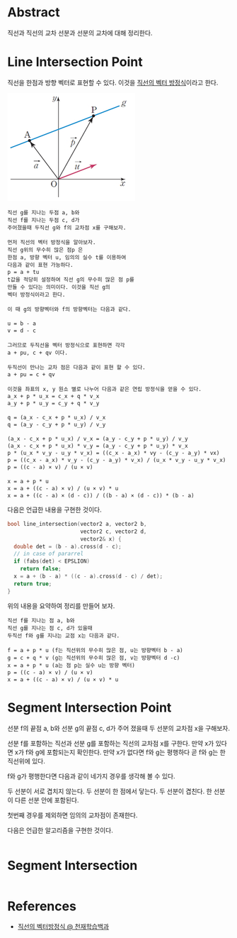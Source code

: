 # Abstract

직선과 직선의 교차 선분과 선분의 교차에 대해 정리한다.

# Line Intersection Point

직선을 한점과 방향 벡터로 표현할 수 있다. 이것을 [직선의 벡터
방정식](http://koc.chunjae.co.kr/Dic/dicDetail.do?idx=22585)이라고
한다.

![](../_img/line_vector_eq.png)

```
직선 g를 지나는 두점 a, b와
직선 f를 지나는 두점 c, d가
주어졌을때 두직선 g와 f의 교차점 x를 구해보자.

먼저 직선의 벡터 방정식을 알아보자.
직선 g위의 무수히 많은 점p 은 
한점 a, 방향 벡터 u, 임의의 실수 t를 이용하여
다음과 같이 표현 가능하다.
p = a + tu
t값을 적당히 설정하여 직선 g의 무수히 많은 점 p를
만들 수 있다는 의미이다. 이것을 직선 g의
벡터 방정식이라고 한다.

이 때 g의 방향벡터와 f의 방향벡터는 다음과 같다.

u = b - a
v = d - c

그러므로 두직선을 벡터 방정식으로 표현하면 각각
a + pu, c + qv 이다.

두직선이 만나는 교차 점은 다음과 같이 표현 할 수 있다.
a + pu = c + qv

이것을 좌표의 x, y 원소 별로 나누어 다음과 같은 연립 방정식을 얻을 수 있다.
a_x + p * u_x = c_x + q * v_x
a_y + p * u_y = c_y + q * v_y

q = (a_x - c_x + p * u_x) / v_x
q = (a_y - c_y + p * u_y) / v_y

(a_x - c_x + p * u_x) / v_x = (a_y - c_y + p * u_y) / v_y
(a_x - c_x + p * u_x) * v_y = (a_y - c_y + p * u_y) * v_x
p * (u_x * v_y - u_y * v_x) = ((c_x - a_x) * vy - (c_y - a_y) * vx)
p = ((c_x - a_x) * v_y - (c_y - a_y) * v_x) / (u_x * v_y - u_y * v_x)
p = ((c - a) × v) / (u × v)

x = a + p * u
x = a + ((c - a) × v) / (u × v) * u
x = a + ((c - a) × (d - c)) / ((b - a) × (d - c)) * (b - a)
```

다음은 언급한 내용을 구현한 것이다.

```cpp
bool line_intersection(vector2 a, vector2 b,
                       vector2 c, vector2 d,
                       vector2& x) {
  double det = (b - a).cross(d - c);
  // in case of pararrel
  if (fabs(det) < EPSLION)
    return false;
  x = a + (b - a) * ((c - a).cross(d - c) / det);
  return true;
}
```

위의 내용을 요약하여 정리를 만들어 보자.

```
직선 f를 지나는 점 a, b와
직선 g를 지나는 점 c, d가 있을때
두직선 f와 g를 지나는 교점 x는 다음과 같다.

f = a + p * u (f는 직선위의 무수히 많은 점, u는 방향벡터 b - a)
g = c + q * v (g는 직선위의 무수히 많은 점, v는 방향벡터 d -c)
x = a + p * u (a는 점 p는 실수 u는 방향 벡터)
p = ((c - a) × v) / (u × v)
x = a + ((c - a) × v) / (u × v) * u
```

# Segment Intersection Point

선분 f의 끝점 a, b와 선분 g의 끝점 c, d가
주어 졌을때 두 선분의 교차점 x을 구해보자.

선분 f를 포함하는 직선과 선분 g를 포함하는 직선의
교차점 x를 구한다. 만약 x가 있다면 x가 f와 g에 포함되는지 확인한다.
만약 x가 없다면 f와 g는 평행하다 곧 f와 g는 한 직선위에 있다.

f와 g가 평행한다면 다음과 같이 네가지 경우를 생각해 볼 수 있다.

두 선분이 서로 겹치지 않는다.
두 선분이 한 점에서 닿는다.
두 선분이 겹친다.
한 선분이 다른 선분 안에 포함된다.

첫번째 경우를 제외하면 임의의 교차점이 존재한다.

다음은 언급한 알고리즘을 구현한 것이다.

```cpp
```

# Segment Intersection 

```cpp
```


# References

* [직선의 벡터방정식 @ 천재학습백과](http://koc.chunjae.co.kr/Dic/dicDetail.do?idx=22585)
